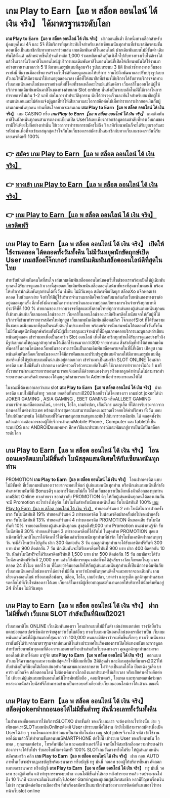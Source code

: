 # เกม Play to Earn【แอ พ สล็อต ออนไลน์ ได้ เงิน จริง】  ได้มาตรฐานระดับโลก

**เกม Play to Earn【แอ พ สล็อต ออนไลน์ ได้ เงิน จริง】** ฝากถอนขั้นต่ำ  อีกหนึ่งทางเลือกสำหรับผู้คนยุคใหม่ 4จี และ 5จี ที่มีบริการที่สุดประทับใจสำหรับเหล่าเซียนพนันทุกท่านที่เข้ามาสมัครตามขั้นตอนเพื่อเป็นสมาชิกกับทางทางเราร่วมเล่น เกมเดิมพันคาสิโนออนไลน์ ฝากเดิมพันแบบไม่มีขั้นต่ำ เดิมพันได้ตั้งแต่ หลักหน่วยขึ้นไปจนถึงหลัก 1,000 ร่วมเพลิดเพลินบันเทิงใจไปกับทางทางเว็บไซต์เราได้แล้วในเวลานี้เว็บคาสิโนออนไลน์ผู้บริการเกมเดิมพันคาสิโนออนไลน์ที่เปิดให้เซียนพนันได้ใช้งานมาอย่างยาวนานมากกว่า 5 ปี มีภาพและรูปแบบที่ดูสมจริง รูปแบบระบบ 3 มิติ
มิหนำซ้ำทางทางเว็บของเรายังมี ทีมงานมืออาชีพการสร้างเว็บไซต์ที่คอยดูแลและให้บริการ  รวมไปถึงพัฒนาและปรับปรุงรูปแบบตัวเกมให้มีให้มีความน่าใช้งานอยู่ตลอดเวลา เพื่อที่ให้สมาชิกที่เข้ามาใช้บริการได้รับการบริการจากทางเว็บเกมพนันออนไลน์ของเราอย่างเต็มที่โดยที่ขาดเหลืออะไรแม้แต่นิดเดียว เว็บคาสิโนออนไลน์ผู้ให้บริการเกมเดิมพันพนันคาสิโนของทางค่ายเกม Slot online นั้นยังเป็นระบบอัตโนมัติใช้เวลาในการทำรายการไม่เกิน 1-2 นาที ต่อในการทำประวัติธุกรรม นับได้ว่ารวดเร็วและทันใจสำหรับสมาชิกผู้ใช้งานแน่นอนและไม่ต้องแจ้งผู้ดูแลที่ทำให้เสียเวลาและโอกาสอีกต่อไปเมื่อทำรายการฝากยอดเงินกับผู้เล่นเกมพนันทุกคน
ท่านที่สนใจอยากจะเล่นเกม **เกม Play to Earn【แอ พ สล็อต ออนไลน์ ได้ เงิน จริง】** เกม CASINO  หรือ ***เกม Play to Earn【แอ พ สล็อต ออนไลน์ ได้ เงิน จริง】*** เกมเดิมพันคาสิโนนักพนันทุกคนสามารถลงทะเบียนเปิด Userได้เลยเพียงกรอกข้อมูลตามลำดับที่ทางเว็บเกมของเรามีให้เพียงไม่กี่อย่างเท่านั้น ใช้เวลาการทำรายการสมัครไม่ถึง 1 นาทีเซียนพนันก็จะได้รับยูสเซอร์และรหัสผ่านเพื่อที่จะเข้ามาสนุกสุดเร้าใจกับในเว็บของเราสมัครเป็นสมาชิกกับทางเว็บเกมของเราวันนี้รับเลยเครดิตฟรี 100%

## 👉 [สมัคร เกม Play to Earn【แอ พ สล็อต ออนไลน์ ได้ เงิน จริง】](https://archa888.com/)
## 👉 [ทางเข้า เกม Play to Earn【แอ พ สล็อต ออนไลน์ ได้ เงิน จริง】](https://archa888.com/)
## 👉 [เกม Play to Earn【แอ พ สล็อต ออนไลน์ ได้ เงิน จริง】 เครดิตฟรี](https://archa888.com/)

## เกม Play to Earn【แอ พ สล็อต ออนไลน์ ได้ เงิน จริง】 เปิดให้ใช้งานตลอด ได้ตลอดทั้งวันทั้งคืน ไม่มีวันหยุดนักขัตฤกษ์เปิด User เกมสล็อตโจ๊กเกอร์ เกมพนันเดิมพันสล็อตออนไลน์ดีที่สุดในไทย

สำหรับนักเดิมพันคนใดที่สนใจ เล่นเกมเดิมพันสล็อตออนไลน์ของเว็บไซต์ของเราพร้อมเปิดให้ผู้เดิมพันทุกคนได้รับการดูแลแล้วเวลานี้สุดยอดเว็บเดิมพันพนันสล็อตออนไลน์มาที่แรงที่สุดมาในตอนนี้ พร้อมให้บริการนักเดิมพันทุกท่านได้ทั้งวัน ทั้งคืน ไม่มีวันหยุด สมัครเพื่อเปิดยูส สล็อตXo แจ๊กพอตเข้าตลอด โบนัสแตกง่าย จึงทำให้มีผู้ใช้บริการจำนวนมากติดใจแล้วกลับมาเล่นกับเว็บพนันของทางเราต่ออยู่ตลอดทุกครั้ง อีกทั้งยังมีความมั่นคงทางการเงินและความปลอดภัยทางการเงินจ่ายจริงทุกบาทมีประวัติที่ดี 100 % ค่ายเกมของเราควบวงจรที่สุดและยังตอบโจทย์ทุกการเล่นของผู้เล่นเกมพนันทุกคนที่เข้ามาเล่นกับเว็บเกมออนไลน์ของเรา
เว็บคาสิโนออนไลน์ของเรามีฟรีเครดิตโบนัสแจกให้กับผู้ที่ใช้บริการที่เข้ามาทำรายการสมัครใหม่ทุกยูส เว็บเกมพนันเดิมพันสล็อตสมัคร โจ๊กเกอร์Slot ที่ได้รับความชื่นชอบและนิยมมากที่สุดเป็นระดับต้นๆในประเทศไทย พร้อมบริการนักเล่นพนันได้ตลอดทั้งวันทั้งคืน ไม่มีวันหยุดนักขัตฤกษ์พร้อมทั้งยังมีผู้เชี่ยวชาญและเจ้าหน้าที่ที่มีคุณภาพคอยบริการและดูแลเหล่าเซียนพนันอยู่ตลอด เข้าร่วมมาเพื่อเป็นสมาชิก Slot ออนไลน์ เพื่อให้สมาชิกทุกท่านได้รับการดูแลอย่างทั่วถึงมีรูปแบบเกมให้คุณลูกค้าทุกท่านได้เลือกใช้งานมากกว่า300 รายการเกม
สิ่งสำคัญที่ทำให้ค่ายเกมเดิมพันคาสิโนออนไลน์ของเว็บพนันของทางเรานั้นเป็นเกมเดิมพันสล็อตครบจบในที่นี่ที่เดียว เปิดยูส  เกมพนันเดิมพันสล็อตเว็บพนันของเราได้มีการพัฒนาและปรับปรุงรูปแบบตัวเกมให้มีภาพและรูปแบบที่ดูสมจริงเพื่อให้รูปแบบเกมนั้นน่าเล่นอยู่ตลอดเวลา เข้าร่วมมาเป็นสมาชิก SLOT ONLINE โอนฝากเครดิต แบบไม่มีขั้นต่ำ ฝากถอน เครดิตรวดเร็วด้วยระบบอัตโนมัติ ใช้เวลาการทำรายการไม่ถึง 1 นาทีทั้งรายการฝากและรายการถอนสามารถแจ้งถอนได้ด้วยตนเองง่ายๆ หรือหากลูกค้าท่านใดไม่สามารถทำรายการถอนเคดริตด้วยตนเองได้คุณลูกค้าสามารถแจ้ง Adminเพื่อทำรายการถอนให้ได้

ในขณะนี้ต้องบอกเลยว่าเกม slot  **เกม Play to Earn【แอ พ สล็อต ออนไลน์ ได้ เงิน จริง】** ฝากเครดิต แบบไม่มีขั้นต่ำทรู วอเลท ยอดฮิตที่มาแรงปี2021เลยก็ว่าได้โดยทางเรา เกมslot jokerได้นำ JOKER GAMING , ASIA GAMING , EBET GAMING หรือALLBET GAMING อาณาจักรเกมสล็อตออนไลน์, บาคาร่า, ไฮโล, เกมยิงปลา, เสือมังกร และรูเล็ต ที่ได้การรับรองจากจากบ่อนคาสิโนต่างประเทศ พร้อมบริการสุดความสามารถมั่นคงและรวดเร็วคอยให้คำปรึกษา ทั้งวัน มอบให้แก่นักเล่นพนัน ได้มีตัวเกมที่ให้ความสนุกสนานสนุกและมันไปกับการวางเดิมพัน ได้ ตลอดทั้งวัน แล้วแต่ความต้องการของผู้ใช้บริการผ่านบนMobile Phone , Computer และTabletที่เป็นระบบIOS และ ANDROIDแบบพกพา ศึกษาวิธีและประสบการณ์และพัฒนาสู่การเป็นนักปั่นสล็อตระดับโลก

## เกม Play to Earn【แอ พ สล็อต ออนไลน์ ได้ เงิน จริง】 โอนถอนเครดิตแบบไม่มีขั้นต่ำ โบนัสสุดแสนพิเศษให้กับเซียนพนันทุกท่าน

 PROMOTION  **เกม Play to Earn【แอ พ สล็อต ออนไลน์ ได้ เงิน จริง】** โอนฝากเครดิต แบบไม่มีขั้นต่ำ ที่เว็บเกมพนันของเราอยากจะมอบให้แก่  ผู้เล่นเกมพนันทุกท่าน หรือนักเล่นเกมพนันที่กำลังค้นหาค่ายพนันที่มี Bonusดีๆ และการให้แบบไม่กั๊ก ให้ในเว็บของเราเป็นอีกหนึ่งตัวเลือกของทุกท่าน เกมSlot Online ทางค่ายเรา ขอกล่าวกับ PROMOTION ดีๆ ให้กับผู้เล่นพนันทุกคนได้ลองเล่นกัน จะมี Promotion อะไรบ้างไปดูกัน
โปรโมชั่นสำหรับนักแทงพนันใหม่ รับโบนัสทันที 100% [เกม Play to Earn【แอ พ สล็อต ออนไลน์ ได้ เงิน จริง】](https://archa888.com/) ทำยอดเทิร์นแค่ 2 เท่า
โบนัสในการฝากครั้งแรก รับโบนัสทันที 19% ทำยอดเทิร์นแค่ 3 เท่าของเครดิต
โบนัสเครดิตฝากครั้งต่อไปของฝากครั้งแรก รับโบนัสทันที 13% ทำยอดเทิร์นแค่ 4 เท่าของเครดิต
 PROMOTION คืนยอดเสีย รับโบนัสทันที 10% จากยอดเสียของผู้เล่นพนันทุกคน สูงสุดถึง9,000 บาท
 Promotion แนะนำคนรู้จัก รับโบนัสทันที 30% ทำยอดเทิร์นแค่ 3 เท่าของเครดิตที่ได้รับไป
ในสุดท้าย PROMOTION สุดแสนพิศษที่เว็บคาสิโนเราได้จัดหาไว้ให้เพื่อเหล่าเซียนพนันทุกท่านที่น่ารัก โปรโมชั่นเครดิตฝากเล่นทุกๆวัน จะมีสิ่งไหนบ้างไปดูกัน
ฝาก 300 ติดต่อกัน 3 วัน คุณลูกค้าทุกท่านจะได้รับเครดิตฟรีทันที 300 บาท
ฝาก 900 ติดต่อกัน 7 วัน นักเดิมพันจะได้รับเครดิตฟรีทันที 900 บาท
ฝาก 400 ติดต่อกัน 10 วัน นักล่าโบนัสฟรีจะได้รับเครดิตฟรีทันที 1,500 บาท
ฝาก 500 ติดต่อกัน 15 วัน สมาชิกจะได้รับโบนัสเครดิตฟรีทันที 2,000 บาท
แล้วก็ยังมีการหมุนวงล้อที่จะได้ลุ้นรับรางวัลแจ็กพอตในทุกเวลา ตลอด 24 ชั่วโมง บอกไว้ ณ ที่นี้เลยว่าคืนยอดเสียให้กับผู้เล่นเกมพนันทุกท่านที่เป็นนักวางเดิมพันกับเว็บเกมพนันออนไลน์ของเราได้อย่างไม่มีอั้น หากว่านักพนันทุกคนติดใจและอยากจะลงเดิมพัน เกมเสี่ยงดวงออนไลน์ หรือเกมเสือมังกร, สล็อต, ไฮโล, เกมยิงปลา, บาคาร่า และรูเล็ต ลูกค้าทุกท่านสามารถคลิ๊กไปที่เว็บไซต์ของเราได้เลย เว็บคาสิโนเรามีผู้เชี่ยวชาญและทีมงานคอยให้บริการให้นักเดิมพันอยู่ 24 ชั่วโมง ไม่มีวันหยุด

## เกม Play to Earn【แอ พ สล็อต ออนไลน์ ได้ เงิน จริง】 ฝาก ไม่มีขั้นต่ำ  เว็บเกม SLOT กำลังเป็นที่นิยมปี2021

เว็บเกมคาสิโน ONLINE เว็บเดิมพันของเรา โอนฝากแบบไม่มีขั้นต่ำ เล่นง่ายแตกบ่อย รางวัลบิ๊กวินแตกบ่อยและเปอร์เซ็นต์การจ่ายสูงกว่าเว็บไซต์อื่นๆ ทางเว็บเกมพนันออนไลน์ของเราถือว่าเป็น เว็บเกมพนันออนไลน์ที่มีผู้เล่นมากที่สุดมากกว่า 100,000 คนและมีอัตราว่าจะเพิ่มขึ้นเรื่อยๆ ทางเว็บพนันของเรานั้นยังได้รับจากมาตราฐานจากบ่อนคาสิโนต่างประเทศในเรื่องของการเปิดให้แทงพนันและการดูแล สำหรับเซียนพนันทุกคนที่ต้องการและอยากที่จะเข้าเล่นกับเว็บของทางเรา คุณลูกค้าทุกท่านสามารถแอดไลน์เข้ามาได้เลย
	มารู้จัก **เกม Play to Earn【แอ พ สล็อต ออนไลน์ ได้ เงิน จริง】** ออกแบบตัวเกมให้ความสนุกและความมันส์สุดเร้าใจที่มีเกมที่เป็น 3มิติสุดล้ำ และมีเกมสุดฮิตที่มาแรง2021ให้กับกำลังเป็นที่นิยมได้เลือกเล่นอย่างล้นหลามและหลากหลาย  ไม่ว่าจะเป็นเกมไฮโล ป๊อกเด้ง รูเล็ต บาคาร่า แบ็กแจ๊ค สล็อตออนไลน์ ไม่ต้องเดินทางไกลถึงนอกประเทศให้เสียเวลา หรือเสียค่าเครื่องอีกต่อไป เพียงแค่ผู้เล่นเกมพนันออนไลน์มีโทรศัพท์มือถือ , คอมพิวเตอร์ , ไอแพด และทุกแพลตฟอร์มพกพาสะดวกนักล่าโบนัสฟรีก็สามารถเข้ามาเป็นครอบครัวเดียวกับเว็บเกมออนไลน์เราได้แล้วณ ขณะนี้

## เกม Play to Earn【แอ พ สล็อต ออนไลน์ ได้ เงิน จริง】 สล็อตjokerฝากถอนออโต้ไม่มีขั้นต่ำทรู มันนี่วอเลททั้งวันทั้งคืน

ในส่วนของขั้นตอนการใช้บริการSLOTXO ฝากขั้นต่ำ ของเว็บเกมเรา จะต้องทำอะไรบ้างนั้น ง่าย ๆ เพียงแค่เราSLOTเกมพนันOnlineต้องมี User เข้าระบบเพื่อใช้งาน ถ้ายังไม่มีสามารถสมัครเพื่อเปิด Userได้ง่าย ๆ จากโหมดการเข้าร่วมมาเป็นสมาชิกในช่อง เมนู slot jokerจึงจะได้ รหัส เข้าใช้งาน พอได้มาแล้วก็ให้ทำตามขั้นตอนบนSMARTPHONE ต่อไปนี้
เข้าระบบ User  ของเซียนพนัน ไอแพด , ทุกแพลตฟอร์ม , โทรศัพท์มือถือ และคอมพิวเตอร์ก็ได้
จากนั้นให้สมาชิกเลือกความประสงค์ว่า ต้องการจะได้รับโปร รับเลยโบนัสเครดิตฟรี 100% SLOTเกมวัดดวงหรือไม่รับ
ให้ผู้เล่นเกมพนันสมัครสมาชิก คลิก **เกม Play to Earn【แอ พ สล็อต ออนไลน์ ได้ เงิน จริง】** ฝาก ถอน AUTO ภาพในเว็บจะปรากฏเลขบัญชีพร้อมธนาคาร หรือบัญชี ทรู มันนี่ วอเลท ของผู้ให้บริการขึ้นมา
คัดลอกหมายเลขธนาคาร หรือบัญชี **เกม Play to Earn【แอ พ สล็อต ออนไลน์ ได้ เงิน จริง】** ทรู มันนี่ วอเลท ของผู้เดิมพัน แล้วทำธุรกรรมระบบฝาก-ถอนไม่มีขั้นต่ำได้เลย
หลังทำรายการแล้ว รอประมาณไม่ถึง 10 วินาที ระบบจะเติมเงินเข้าบัญชีJoker Gamingของผู้เล่นผู้สมัครสมาชิก
หากมีปัญหาเรื่องเงินไม่เข้า กรุณาติดต่อทีมงานมืออาชีพ ที่ทำเรื่องสมัครเป็นสมาชิกผ่านช่องทางการติดต่อที่แนบเอาไว้ทางหน้าเว็บslot online


